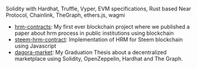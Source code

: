 Solidity with Hardhat, Truffle, Vyper, EVM specifications, Rust based Near Protocol, Chainlink, TheGraph, ethers.js, wagmi

- [hrm-contracts](https://github.com/flametuner/hrm-contracts): My first ever blockchain project where we published a paper about hrm process in public institutions using blockchain
- [steem-hrm-contract](https://github.com/flametuner/steem-hrm-contract): Implementation of HRM for Steem blockchain using Javascript
- [dagora-market](https://github.com/dagoramarket): My Graduation Thesis about a decentralized marketplace using Solidity, OpenZeppelin, Hardhat and The Graph.


